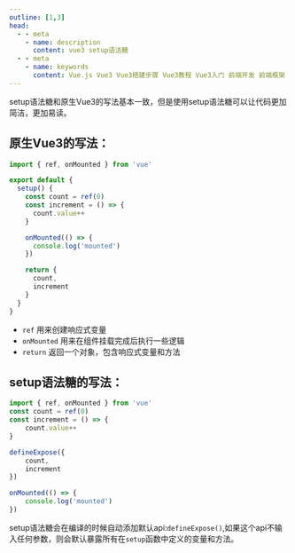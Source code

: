 ```yaml
---
outline: [1,3]
head:
  - - meta
    - name: description
      content: vue3 setup语法糖
  - - meta
    - name: keywords
      content: Vue.js Vue3 Vue3搭建步骤 Vue3教程 Vue3入门 前端开发 前端框架 前端工程师 setup
---
```



setup语法糖和原生Vue3的写法基本一致，但是使用setup语法糖可以让代码更加简洁，更加易读。

## 原生Vue3的写法：

```javascript
import { ref, onMounted } from 'vue'

export default {
  setup() {
    const count = ref(0)
    const increment = () => {
      count.value++
    }

    onMounted(() => {
      console.log('mounted')
    })

    return {
      count,
      increment
    }
  }
}
```


- `ref` 用来创建响应式变量
- `onMounted` 用来在组件挂载完成后执行一些逻辑
- `return` 返回一个对象，包含响应式变量和方法

## setup语法糖的写法：

```javascript
import { ref, onMounted } from 'vue'
const count = ref(0)
const increment = () => {
    count.value++
}

defineExpose({
    count,
    increment
})

onMounted(() => {
    console.log('mounted')
})
```

setup语法糖会在编译的时候自动添加默认api:`defineExpose()`,如果这个api不输入任何参数，则会默认暴露所有在`setup`函数中定义的变量和方法。